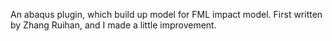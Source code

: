 An abaqus plugin, which build up model for FML impact model.
First written by Zhang Ruihan, and I made a little improvement.








